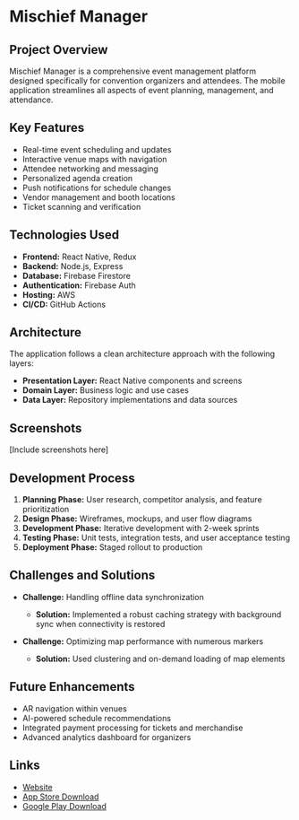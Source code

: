 # Mischief Manager

## Project Overview
Mischief Manager is a comprehensive event management platform designed specifically for convention organizers and attendees. The mobile application streamlines all aspects of event planning, management, and attendance.

## Key Features
- Real-time event scheduling and updates
- Interactive venue maps with navigation
- Attendee networking and messaging
- Personalized agenda creation
- Push notifications for schedule changes
- Vendor management and booth locations
- Ticket scanning and verification

## Technologies Used
- **Frontend:** React Native, Redux
- **Backend:** Node.js, Express
- **Database:** Firebase Firestore
- **Authentication:** Firebase Auth
- **Hosting:** AWS
- **CI/CD:** GitHub Actions

## Architecture
The application follows a clean architecture approach with the following layers:
- **Presentation Layer:** React Native components and screens
- **Domain Layer:** Business logic and use cases
- **Data Layer:** Repository implementations and data sources

## Screenshots
[Include screenshots here]

## Development Process
1. **Planning Phase:** User research, competitor analysis, and feature prioritization
2. **Design Phase:** Wireframes, mockups, and user flow diagrams
3. **Development Phase:** Iterative development with 2-week sprints
4. **Testing Phase:** Unit tests, integration tests, and user acceptance testing
5. **Deployment Phase:** Staged rollout to production

## Challenges and Solutions
- **Challenge:** Handling offline data synchronization
  - **Solution:** Implemented a robust caching strategy with background sync when connectivity is restored

- **Challenge:** Optimizing map performance with numerous markers
  - **Solution:** Used clustering and on-demand loading of map elements

## Future Enhancements
- AR navigation within venues
- AI-powered schedule recommendations
- Integrated payment processing for tickets and merchandise
- Advanced analytics dashboard for organizers

## Links
- [Website](https://mischiefmanager.org)
- [App Store Download](#)
- [Google Play Download](#)
